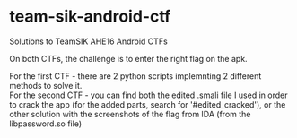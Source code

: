# team-sik-android-ctf
Solutions to TeamSIK AHE16 Android CTFs

On both CTFs, the challenge is to enter the right flag on the apk.

For the first CTF - there are 2 python scripts implemnting 2 different methods to solve it.\
For the second CTF - you can find both the edited .smali file I used in order to crack the app (for the added parts, search for '#edited_cracked'), or the other solution with the screenshots of the flag from IDA (from the libpassword.so file)
